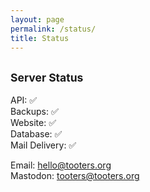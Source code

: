```yaml
---
layout: page
permalink: /status/
title: Status
---
```


## <small>Server Status</small>

API: ✅ <br>
Backups: ✅ <br>
Website: ✅ <br>
Database: ✅ <br>
Mail Delivery: ✅

Email: hello@tooters.org<br>
Mastodon: [tooters@tooters.org](https://tooters.org/@tooters)
